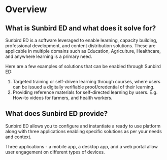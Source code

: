 # Overview



## **What is Sunbird ED and what does it solve for?**

Sunbird ED is a software leveraged to enable learning, capacity building, professional development, and content distribution solutions. These are applicable in multiple domains such as Education, Agriculture, Healthcare, and anywhere learning is a primary need.

Here are a few examples of solutions that can be enabled through Sunbird ED:

1. Targeted training or self-driven learning through courses, where users can be issued a digitally verifiable proof/credential of their learning.
2. Providing reference materials for self-directed learning by users. E.g. How-to videos for farmers, and health workers.

## **What does Sunbird ED provide?**

Sunbird ED allows you to configure and instantiate a ready to use platform along with three applications enabling specific solutions as per your needs and context.

Three applications - a mobile app, a desktop app, and a web portal allow user engagement on different types of devices.
